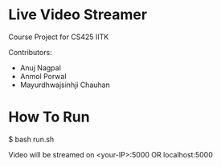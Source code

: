 # Live Video Streamer
Course Project for CS425 IITK

Contributors:
- Anuj Nagpal
- Anmol Porwal
- Mayurdhwajsinhji Chauhan

# How To Run

$ bash run.sh

Video will be streamed on &lt;your-IP&gt;:5000 OR localhost:5000
